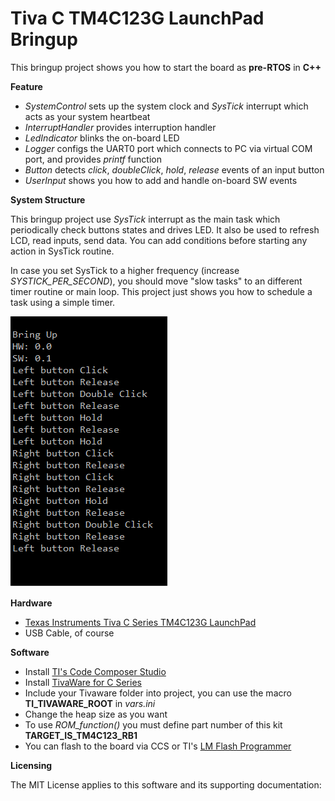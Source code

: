 Tiva C TM4C123G LaunchPad Bringup
=================================

This bringup project shows you how to start the board as **pre-RTOS** in **C++**

**Feature**

- _SystemControl_ sets up the system clock and _SysTick_ interrupt which acts as your system heartbeat
- _InterruptHandler_ provides interruption handler
- _LedIndicator_ blinks the on-board LED 
- _Logger_ configs the UART0 port which connects to PC via virtual COM port, and provides _printf_ function
- _Button_ detects _click_, _doubleClick_, _hold_, _release_ events of an input button
- _UserInput_ shows you how to add and handle on-board SW events


**System Structure**

This bringup project use _SysTick_ interrupt as the main task which periodically check buttons states and drives LED.
It also be used to refresh LCD, read inputs, send data. You can add conditions before starting any action in SysTick routine.

In case you set SysTick to a higher frequency (increase _SYSTICK_PER_SECOND_), you should move "slow tasks" to an different timer routine or main loop. This project just shows you how to schedule a task using a simple timer.

![bringup.png](./bringup.png)

**Hardware**

- [Texas Instruments Tiva C Series TM4C123G LaunchPad](http://www.ti.com/tool/ek-tm4c123gxl)
- USB Cable, of course


**Software**

- Install [TI's Code Composer Studio](http://www.ti.com/tool/ccstudio)
- Install [TivaWare for C Series](http://www.ti.com/tool/sw-tm4c)
- Include your Tivaware folder into project, you can use the macro **TI_TIVAWARE_ROOT** in _vars.ini_
- Change the heap size as you want
- To use _ROM_function()_ you must define part number of this kit __TARGET_IS_TM4C123_RB1__
- You can flash to the board via CCS or TI's [LM Flash Programmer](http://www.ti.com/tool/lmflashprogrammer)

**Licensing**

The MIT License applies to this software and its supporting documentation:

